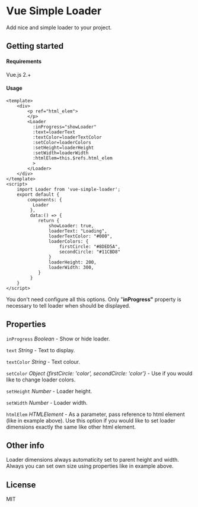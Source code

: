 
# Vue Simple Loader
Add nice and simple loader to your project.
## Getting started
#### Requirements
Vue.js 2.+
#### Usage
    <template>
	    <div>
		    <p ref="html_elem">
		    </p>
		    <Loader  	              
		      :inProgress="showLoader"
		      :text=loaderText
		      :textColor=loaderTextColor
		      :setColor=loaderColors
		      :setHeight=loaderHeight
		      :setWidth=loaderWidth
		      :htmlElem=this.$refs.html_elem
		      >
		    </Loader>
	    </div>
    </template>
    <script>
	    import Loader from 'vue-simple-loader';
	    export default {
		    components: {  
			  Loader  
		     },
		     data:() => {
			    return {
				    showLoader: true,
				    loaderText: "Loading",
				    loaderTextColor: "#000",
				    loaderColors: {
					    firstCircle: "#8DED5A",
					    secondCircle: "#11CBD8"
				    }
				    loaderHeight: 200,
				    loaderWidth: 300,
			    }
		     }
	    }
    </script>
You don't need configure all this options. Only "**inProgress"** property is necessary to tell loader when should be displayed.
## Properties
``inProgress`` *Boolean*  - Show or hide loader.

``text`` *String* - Text to display.

``textColor`` *String* - Text colour.

``setColor`` *Object {firstCircle: 'color', secondCircle: 'color'}* - Use if you would like to change loader colors.

``setHeight`` *Number* - Loader height.

``setWidth`` *Number* - Loader width.

``htmlElem`` *HTMLElement* - As a parameter, pass reference to html element (like in example above). Use this
option if you would like to set loader dimensions exactly the same like other html element.
 
## Other info
Loader dimensions always automaticity set to parent height and width. Always you can set own size using properties like in example above.
## License
MIT